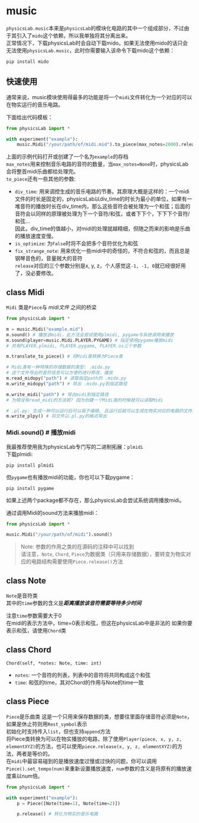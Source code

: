 # music

`physicsLab.music`本来是`physicsLab`的模块化电路的其中一个组成部分，不过由于其引入了`mido`这个依赖，所以我单独将其分离出来。  
正常情况下，下载physicsLab时会自动下载mido。如果无法使用mido的话只会无法使用`physicsLab.music`，此时你需要输入该命令下载mido这个依赖：
```bash
pip install mido
```

## 快速使用
通常来说，music模块使用得最多的功能是将一个`midi`文件转化为一个对应的可以在物实运行的音乐电路。  

下面给出代码模板：
```Python
from physicsLab import *

with experiment("example"):
    music.Midi("/your/path/of/midi.mid").to_piece(max_notes=2000).release(-1, -1, 0)
```

上面的示例代码打开或创建了一个名为`example`的存档  
`max_notes`用来控制音乐电路的音符的数量，当`max_notes=None`时，physicsLab会将整首midi乐曲都给处理完。  
`to_piece`还有一些其他的参数: 
* `div_time`: 用来调控生成的音乐电路的节奏。其原理大概是这样的：一个midi文件的时长是固定的，physicsLab以div_time的时长为最小的单位，如果有一堆音符的播放时长在div_time内，那么这些音符会被处理为一个和弦；后面的音符会以同样的原理被处理为下一个音符/和弦，或者下下个，下下下个音符/和弦...  
因此，div_time的值越小，对midi的处理就越精细，但随之而来的影响是乐曲的播放速度变慢。  
* `is_optimize`: 为`False`时将不会把多个音符优化为和弦  
* `fix_strange_note`: 用来优化一些midi中的奇怪的，不符合和弦的，而且总是钢琴音色的，音量贼大的音符  
`release`对应的三个参数分别是x, y, z，个人感觉这`-1, -1, 0`就已经很好用了，没必要修改。  

## class Midi
`Midi` 类是`Piece`与 *midi文件* 之间的桥梁  
```Python
from physicsLab import *

m = music.Midi("example.mid")
m.sound() # 播放该midi，此方法会尝试使用plmidi, pygame与系统调用来播放
m.sound(player=music.Midi.PLAYER.PYGAME) # 指定使用pygame播放midi
# 共有PLAYER.plmidi, PLAYER.pygame, PLAYER.os三个参数

m.translate_to_piece() # 将Midi类转换为Piece类

# Midi类有一种特殊的存储数据的类型: .mido.py
# 这个文件导出的音符信息可以方便的进行修改，播放
m.read_midopy("path") # 读取指定path的 .mido.py
m.write_midopy("path") # 导出 .mido.py到指定路径

m.write_midi("path") # 导出midi到指定路径
# 为啥没有read_midi的方法呢? 因为创建一个Midi类的时候就可以读取Midi

# .pl.py: 生成一种可以运行后可以易于编辑, 且运行后就可以生成在物实对应的电路的文件结构
m.write_plpy() # 将文件以.pl.py的格式导出
```

### Midi.sound() # 播放midi
我最推荐使用我为physicsLab专门写的二进制拓展：`plmidi`  
下载plmidi:
```shell
pip install plmidi
```
但`pygame`也有播放midi的功能，你也可以下载pygame：
```shell
pip install pygame
```
如果上述两个package都不存在，那么physicsLab会尝试系统调用播放midi。  

通过调用Midi的sound方法来播放midi：
```python
from physicsLab import *

music.Midi("/your/path/of/midi").sound()
```

> Note: 参数的作用之类的在源码的注释中可以找到  
请注意，`Note`, `Chord`, `Piece`为数据类（只用来存储数据），要转变为物实对应的电路结构需要使用`Piece.release()`方法
## class Note
`Note`是音符类  
其中的`time`参数的含义是***距离播放该音符需要等待多少时间***

注意`time`参数需要大于0  
在midi的表示方法中，time=0表示和弦，但这在physicsLab中是非法的
如果你要表示和弦，请使用`Chord`类

## class Chord
`Chord(self, *notes: Note, time: int)`
* `notes`: 一个音符的列表，列表中的音符将共同构成这个和弦
* `time`: 和弦的time，其对Chord的作用与Note的time一致

## class Piece
```Piece```是乐曲类
这是一个只用来保存数据的类，想要往里面存储音符必须是`Note`，如果是休止符则用`Rest_symbol`表示  
初始化时支持传入`list`，但也支持`append`方法  
将Piece类转换为可以在物实播放的电路，除了使用`Player(piece, x, y, z, elementXYZ)`的方法，也可以使用`piece.release(x, y, z, elementXYZ)`的方法，两者是等价的。  
在`midi`中最容易碰到的是播放速度过慢或过快的问题，你可以调用`Piece().set_tempo(num)`来重新设置播放速度，`num`参数的含义是将原有的播放速度乘以num倍。
```Python
from physicsLab import *

with experiment("example"):
    p = Piece([Note(time=1), Note(time=2)])

    p.release() # 转化为物实的音乐电路
```